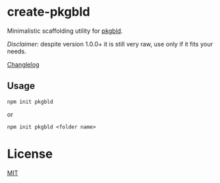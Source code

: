 # create-pkgbld

Minimalistic scaffolding utility for [pkgbld](https://github.com/kshutkin/package-build/tree/main/pkgbld).

*Disclaimer:* despite version 1.0.0+ it is still very raw, use only if it fits your needs.

[Changlelog](./CHANGELOG.md)

## Usage

```
npm init pkgbld
```

or

```
npm init pkgbld <folder name>
```
# License

[MIT](https://github.com/kshutkin/package-build/blob/main/LICENSE)